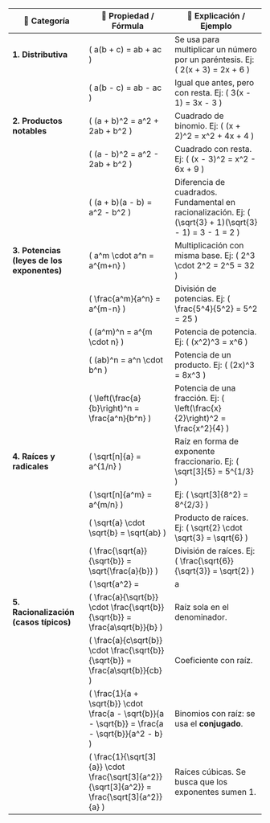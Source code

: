 | 🔢 Categoría | 📌 Propiedad / Fórmula | 🧠 Explicación / Ejemplo |
|-------------|-------------------------|---------------------------|
| **1. Distributiva** | \( a(b + c) = ab + ac \) | Se usa para multiplicar un número por un paréntesis. Ej: \( 2(x + 3) = 2x + 6 \) |
|  | \( a(b - c) = ab - ac \) | Igual que antes, pero con resta. Ej: \( 3(x - 1) = 3x - 3 \) |
| **2. Productos notables** | \( (a + b)^2 = a^2 + 2ab + b^2 \) | Cuadrado de binomio. Ej: \( (x + 2)^2 = x^2 + 4x + 4 \) |
|  | \( (a - b)^2 = a^2 - 2ab + b^2 \) | Cuadrado con resta. Ej: \( (x - 3)^2 = x^2 - 6x + 9 \) |
|  | \( (a + b)(a - b) = a^2 - b^2 \) | Diferencia de cuadrados. Fundamental en racionalización. Ej: \( (\sqrt{3} + 1)(\sqrt{3} - 1) = 3 - 1 = 2 \) |
| **3. Potencias (leyes de los exponentes)** | \( a^m \cdot a^n = a^{m+n} \) | Multiplicación con misma base. Ej: \( 2^3 \cdot 2^2 = 2^5 = 32 \) |
|  | \( \frac{a^m}{a^n} = a^{m-n} \) | División de potencias. Ej: \( \frac{5^4}{5^2} = 5^2 = 25 \) |
|  | \( (a^m)^n = a^{m \cdot n} \) | Potencia de potencia. Ej: \( (x^2)^3 = x^6 \) |
|  | \( (ab)^n = a^n \cdot b^n \) | Potencia de un producto. Ej: \( (2x)^3 = 8x^3 \) |
|  | \( \left(\frac{a}{b}\right)^n = \frac{a^n}{b^n} \) | Potencia de una fracción. Ej: \( \left(\frac{x}{2}\right)^2 = \frac{x^2}{4} \) |
| **4. Raíces y radicales** | \( \sqrt[n]{a} = a^{1/n} \) | Raíz en forma de exponente fraccionario. Ej: \( \sqrt[3]{5} = 5^{1/3} \) |
|  | \( \sqrt[n]{a^m} = a^{m/n} \) | Ej: \( \sqrt[3]{8^2} = 8^{2/3} \) |
|  | \( \sqrt{a} \cdot \sqrt{b} = \sqrt{ab} \) | Producto de raíces. Ej: \( \sqrt{2} \cdot \sqrt{3} = \sqrt{6} \) |
|  | \( \frac{\sqrt{a}}{\sqrt{b}} = \sqrt{\frac{a}{b}} \) | División de raíces. Ej: \( \frac{\sqrt{6}}{\sqrt{3}} = \sqrt{2} \) |
|  | \( \sqrt{a^2} = |a| \) | La raíz cuadrada de un cuadrado da el valor absoluto. Ej: \( \sqrt{(-4)^2} = 4 \) |
| **5. Racionalización (casos típicos)** | \( \frac{a}{\sqrt{b}} \cdot \frac{\sqrt{b}}{\sqrt{b}} = \frac{a\sqrt{b}}{b} \) | Raíz sola en el denominador. |
|  | \( \frac{a}{c\sqrt{b}} \cdot \frac{\sqrt{b}}{\sqrt{b}} = \frac{a\sqrt{b}}{cb} \) | Coeficiente con raíz. |
|  | \( \frac{1}{a + \sqrt{b}} \cdot \frac{a - \sqrt{b}}{a - \sqrt{b}} = \frac{a - \sqrt{b}}{a^2 - b} \) | Binomios con raíz: se usa el **conjugado**. |
|  | \( \frac{1}{\sqrt[3]{a}} \cdot \frac{\sqrt[3]{a^2}}{\sqrt[3]{a^2}} = \frac{\sqrt[3]{a^2}}{a} \) | Raíces cúbicas. Se busca que los exponentes sumen 1. |
